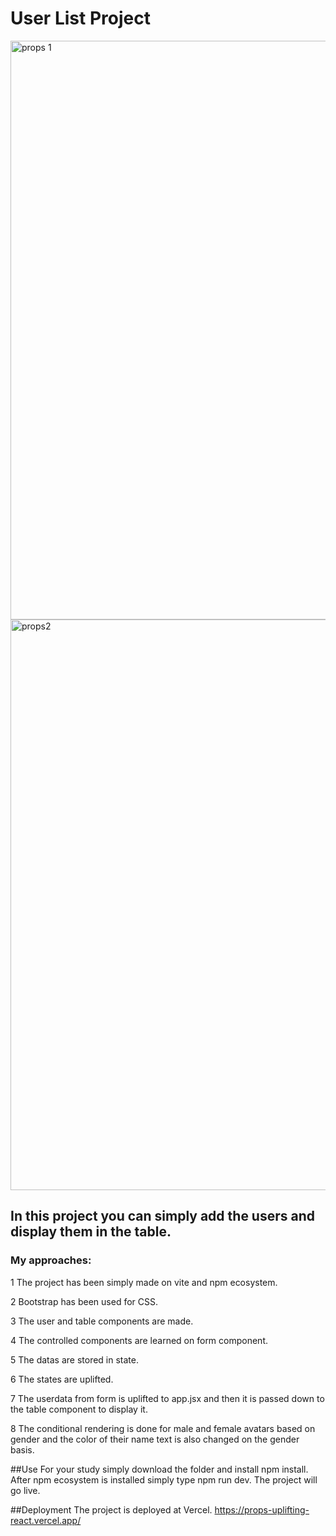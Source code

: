# User List Project 
<img width="926" alt="props 1" src="https://github.com/Thakur-Neupane/Props-Uplifting-React-/assets/159857520/bd2b8e80-5b73-45fb-a61a-548ddf5f9544">
<img width="913" alt="props2" src="https://github.com/Thakur-Neupane/Props-Uplifting-React-/assets/159857520/976ff55b-bf85-4785-b61f-fd35e4eab1ac">

## In this project you can simply add the users and display them in the table.
### My approaches:
1 The project has been simply made on vite and npm ecosystem.  

2 Bootstrap has been used for CSS.

3 The user and table components are made.

4 The controlled components are learned on form component.

5 The datas are stored in state.

6 The states are uplifted.

7 The userdata from form is uplifted to app.jsx and then it is passed down to the table component to display it.

8 The conditional rendering is done for male and female avatars based on gender and the color of their name text is also changed on the gender basis.

##Use 
For your study simply download the folder and install npm install. After npm ecosystem is installed simply type npm run dev. The project will go live.

##Deployment 
The project is deployed at Vercel. https://props-uplifting-react.vercel.app/

